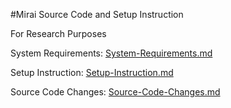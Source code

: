 #Mirai Source Code and Setup Instruction

For Research Purposes

System Requirements: [System-Requirements.md](System-Requirements.md)

Setup Instruction: [Setup-Instruction.md](Setup-Instruction.md)

Source Code Changes: [Source-Code-Changes.md](Source-Code-Changes.md)
